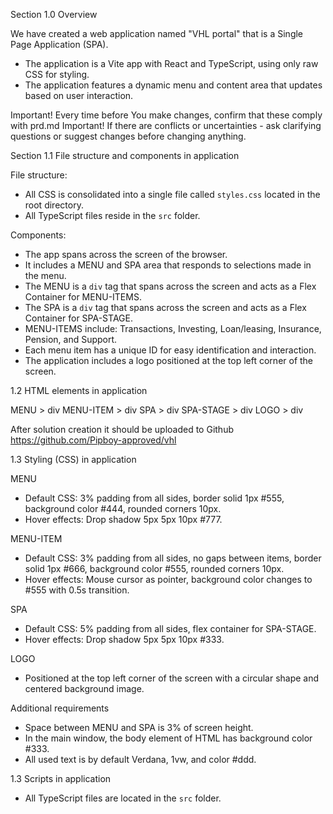 Section 1.0 Overview

We have created a web application named "VHL portal" that is a Single Page Application (SPA).

- The application is a Vite app with React and TypeScript, using only raw CSS for styling.
- The application features a dynamic menu and content area that updates based on user interaction.

Important! Every time before You make changes, confirm that these comply with prd.md
Important! If there are conflicts or uncertainties - ask clarifying questions or suggest changes before changing anything.

Section 1.1 File structure and components in application

File structure:
- All CSS is consolidated into a single file called `styles.css` located in the root directory.
- All TypeScript files reside in the `src` folder.

Components:
- The app spans across the screen of the browser.
- It includes a MENU and SPA area that responds to selections made in the menu.
- The MENU is a `div` tag that spans across the screen and acts as a Flex Container for MENU-ITEMS.
- The SPA is a `div` tag that spans across the screen and acts as a Flex Container for SPA-STAGE.
- MENU-ITEMS include: Transactions, Investing, Loan/leasing, Insurance, Pension, and Support.
- Each menu item has a unique ID for easy identification and interaction.
- The application includes a logo positioned at the top left corner of the screen.

1.2 HTML elements in application

MENU > div
MENU-ITEM > div
SPA > div
SPA-STAGE > div
LOGO > div

After solution creation it should be uploaded to Github https://github.com/Pipboy-approved/vhl

1.3 Styling (CSS) in application

MENU
- Default CSS: 3% padding from all sides, border solid 1px #555, background color #444, rounded corners 10px.
- Hover effects: Drop shadow 5px 5px 10px #777.

MENU-ITEM
- Default CSS: 3% padding from all sides, no gaps between items, border solid 1px #666, background color #555, rounded corners 10px.
- Hover effects: Mouse cursor as pointer, background color changes to #555 with 0.5s transition.

SPA
- Default CSS: 5% padding from all sides, flex container for SPA-STAGE.
- Hover effects: Drop shadow 5px 5px 10px #333.

LOGO
- Positioned at the top left corner of the screen with a circular shape and centered background image.

Additional requirements
- Space between MENU and SPA is 3% of screen height.
- In the main window, the body element of HTML has background color #333.
- All used text is by default Verdana, 1vw, and color #ddd.

1.3 Scripts in application
- All TypeScript files are located in the `src` folder.